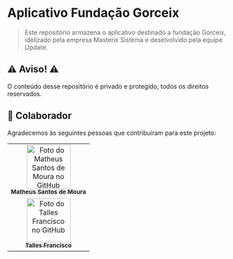 # Aplicativo Fundação Gorceix

> Este repositório armazena o aplicativo destinado a fundação Gorceix, idelizado pela empresa Masterix Sistema e deselvolvido pela equipe Update.



## :warning: Aviso! :warning: 

O conteúdo desse repositório é privado e protegido, todos os direitos reservados.



## 🤝 Colaborador

Agradecemos às seguintes pessoas que contribuíram para este projeto:

<table>
  <tr>
    <td align="center">
      <a href="https://github.com/Mathemou">
        <img src="https://avatars.githubusercontent.com/Mathemou" width="100px;" alt="Foto do Matheus Santos de Moura no GitHub"/><br>
        <sub>
          <b>Matheus Santos de Moura</b>
        </sub>
      </a>
    </td>
   </tr>
  <tr>
    <td align="center">
      <a href="https://github.com/tallesfrancisco">
        <img src="https://avatars.githubusercontent.com/tallesfrancisco" width="100px;" alt="Foto do Talles Francisco no GitHub"/><br>
        <sub>
          <b>Talles Francisco</b>
        </sub>
      </a>
    </td>
   </tr>
</table>
